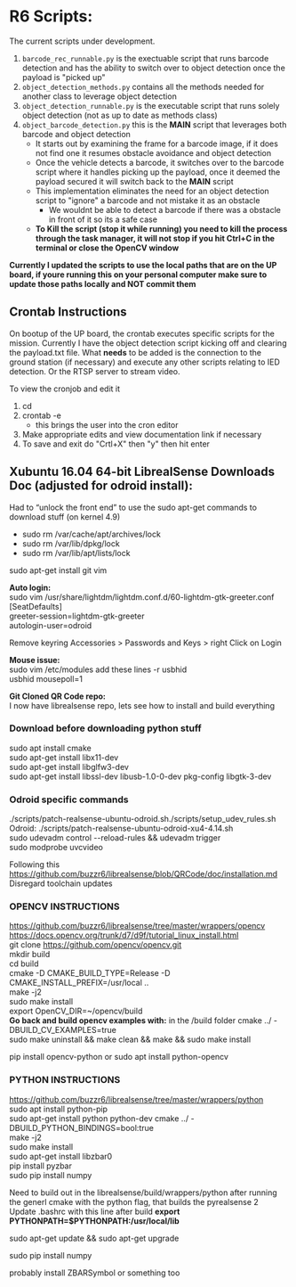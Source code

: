 # R6 Scripts:

The current scripts under development.
1. `barcode_rec_runnable.py` is the exectuable script that runs barcode detection and has the ability to switch over to object detection once the payload is "picked up"
2. `object_detection_methods.py` contains all the methods needed for another class to leverage object detection
3. `object_detection_runnable.py` is the executable script that runs solely object detection (not as up to date as methods class)
4. `object_barcode_detection.py` this is the **MAIN** script that leverages both barcode and object detection
    * It starts out by examining the frame for a barcode image, if it does not find one it resumes obstacle avoidance and object detection
    * Once the vehicle detects a barcode, it switches over to the barcode script where it handles picking up the payload, once it deemed the payload secured it will switch back to the **MAIN** script
    * This implementation eliminates the need for an object detection script to "ignore" a barcode and not mistake it as an obstacle
        * We wouldnt be able to detect a barcode if there was a obstacle in front of it so its a safe case
    * **To Kill the script (stop it while running) you need to kill the process through the task manager, it will not stop if you hit Ctrl+C in the terminal or close the OpenCV window**

**Currently I updated the scripts to use the local paths that are on the UP board, if youre running this on your personal computer make sure to update those paths locally and NOT commit them**

## Crontab Instructions

On bootup of the UP board, the crontab executes specific scripts for the mission.  Currently I have the object detection script kicking off and clearing the payload.txt file.  What **needs** to be added is the connection to the ground station (if necessary) and execute any other scripts relating to IED detection. Or the RTSP server to stream video.

To view the cronjob and edit it
1. cd
2. crontab -e
    *  this brings the user into the cron editor
3. Make appropriate edits and view documentation link if necessary
4. To save and exit do "Crtl+X" then "y" then hit enter

## Xubuntu 16.04 64-bit LibrealSense Downloads Doc (adjusted for odroid install):

Had to “unlock the front end” to use the sudo apt-get commands to download stuff (on kernel 4.9)
* sudo rm /var/cache/apt/archives/lock
* sudo rm /var/lib/dpkg/lock
* sudo rm /var/lib/apt/lists/lock

sudo apt-get install git vim

**Auto login:**<br>
sudo vim /usr/share/lightdm/lightdm.conf.d/60-lightdm-gtk-greeter.conf<br>
[SeatDefaults]<br>
greeter-session=lightdm-gtk-greeter<br>
autologin-user=odroid

Remove keyring Accessories > Passwords and Keys > right Click on Login

**Mouse issue:**</br>
sudo vim /etc/modules
add these lines
-r usbhid <br>
usbhid mousepoll=1

**Git Cloned QR Code repo:**<br>
I now have librealsense repo, lets see how to install and build everything


### Download before downloading python stuff
sudo apt install cmake<br>
sudo apt-get install libx11-dev<br>
sudo apt-get install libglfw3-dev<br>
sudo apt-get install libssl-dev libusb-1.0-0-dev pkg-config libgtk-3-dev 


### Odroid specific commands
./scripts/patch-realsense-ubuntu-odroid.sh./scripts/setup_udev_rules.sh<br>
Odroid: ./scripts/patch-realsense-ubuntu-odroid-xu4-4.14.sh<br>
sudo udevadm control --reload-rules && udevadm trigger<br>
sudo modprobe uvcvideo

Following this https://github.com/buzzr6/librealsense/blob/QRCode/doc/installation.md<br>
Disregard toolchain updates


### OPENCV INSTRUCTIONS
https://github.com/buzzr6/librealsense/tree/master/wrappers/opencv<br>
https://docs.opencv.org/trunk/d7/d9f/tutorial_linux_install.html<br>
git clone https://github.com/opencv/opencv.git<br>
mkdir build<br>
cd build<br>
cmake -D CMAKE_BUILD_TYPE=Release -D CMAKE_INSTALL_PREFIX=/usr/local ..<br>
make -j2<br>
sudo make install<br>
export OpenCV_DIR=~/opencv/build<br>
**Go back and build opencv examples with:** in the /build folder cmake ../ -DBUILD_CV_EXAMPLES=true<br>
sudo make uninstall && make clean && make && sudo make install

pip install opencv-python or sudo apt install python-opencv


### PYTHON INSTRUCTIONS
https://github.com/buzzr6/librealsense/tree/master/wrappers/python<br>
sudo apt install python-pip<br>
sudo apt-get install python python-dev
cmake ../ -DBUILD_PYTHON_BINDINGS=bool:true<br>
make -j2<br>
sudo make install<br>
sudo apt-get install libzbar0<br>
pip install pyzbar<br>
sudo pip install numpy

Need to build out in the librealsense/build/wrappers/python after running the generl cmake with the python flag, that builds the pyrealsense 2<br>
Update .bashrc with this line after build **export PYTHONPATH=$PYTHONPATH:/usr/local/lib**

sudo apt-get update && sudo apt-get upgrade

sudo pip install numpy

probably install ZBARSymbol or something too

